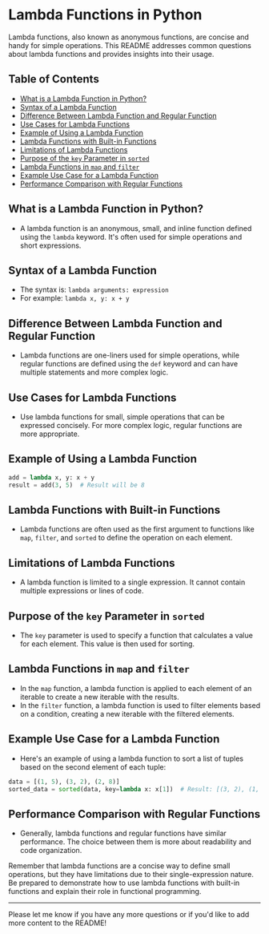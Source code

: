 # Lambda Functions in Python

Lambda functions, also known as anonymous functions, are concise and handy for simple operations. This README addresses common questions about lambda functions and provides insights into their usage.

## Table of Contents

- [What is a Lambda Function in Python?](#what-is-a-lambda-function-in-python)
- [Syntax of a Lambda Function](#syntax-of-a-lambda-function)
- [Difference Between Lambda Function and Regular Function](#difference-between-lambda-function-and-regular-function)
- [Use Cases for Lambda Functions](#use-cases-for-lambda-functions)
- [Example of Using a Lambda Function](#example-of-using-a-lambda-function)
- [Lambda Functions with Built-in Functions](#lambda-functions-with-built-in-functions)
- [Limitations of Lambda Functions](#limitations-of-lambda-functions)
- [Purpose of the `key` Parameter in `sorted`](#purpose-of-the-key-parameter-in-sorted)
- [Lambda Functions in `map` and `filter`](#lambda-functions-in-map-and-filter)
- [Example Use Case for a Lambda Function](#example-use-case-for-a-lambda-function)
- [Performance Comparison with Regular Functions](#performance-comparison-with-regular-functions)

## What is a Lambda Function in Python?

- A lambda function is an anonymous, small, and inline function defined using the `lambda` keyword. It's often used for simple operations and short expressions.

## Syntax of a Lambda Function

- The syntax is: `lambda arguments: expression`
- For example: `lambda x, y: x + y`

## Difference Between Lambda Function and Regular Function

- Lambda functions are one-liners used for simple operations, while regular functions are defined using the `def` keyword and can have multiple statements and more complex logic.

## Use Cases for Lambda Functions

- Use lambda functions for small, simple operations that can be expressed concisely. For more complex logic, regular functions are more appropriate.

## Example of Using a Lambda Function

```python
add = lambda x, y: x + y
result = add(3, 5)  # Result will be 8
```

## Lambda Functions with Built-in Functions

- Lambda functions are often used as the first argument to functions like `map`, `filter`, and `sorted` to define the operation on each element.

## Limitations of Lambda Functions

- A lambda function is limited to a single expression. It cannot contain multiple expressions or lines of code.

## Purpose of the `key` Parameter in `sorted`

- The `key` parameter is used to specify a function that calculates a value for each element. This value is then used for sorting.

## Lambda Functions in `map` and `filter`

- In the `map` function, a lambda function is applied to each element of an iterable to create a new iterable with the results.
- In the `filter` function, a lambda function is used to filter elements based on a condition, creating a new iterable with the filtered elements.

## Example Use Case for a Lambda Function

- Here's an example of using a lambda function to sort a list of tuples based on the second element of each tuple:

```python
data = [(1, 5), (3, 2), (2, 8)]
sorted_data = sorted(data, key=lambda x: x[1])  # Result: [(3, 2), (1, 5), (2, 8)]
```

## Performance Comparison with Regular Functions

- Generally, lambda functions and regular functions have similar performance. The choice between them is more about readability and code organization.

Remember that lambda functions are a concise way to define small operations, but they have limitations due to their single-expression nature. Be prepared to demonstrate how to use lambda functions with built-in functions and explain their role in functional programming.

---

Please let me know if you have any more questions or if you'd like to add more content to the README!
